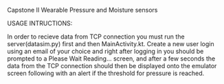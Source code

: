 Capstone II Wearable Pressure and Moisture sensors

USAGE INTRUCTIONS:

In order to recieve data from TCP connection you must run the server(datasim.py) first and then MainActivity.kt. Create a new user login using an email of your choice and right after logging in you should be prompted to a Please Wait Reading... screen, and after a few seconds the data from the TCP connection should then be displayed onto the emulator screen following with an alert if the threshold for pressure is reached.
